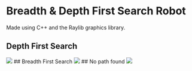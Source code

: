 # Breadth & Depth First Search Robot
Made using C++ and the Raylib graphics library.

## Depth First Search
<img src="https://i.imgur.com/pvCjeCv.gif" />
## Breadth First Search
<img src="https://i.imgur.com/Lk8KqZq.gif" />
## No path found
<img src="https://i.imgur.com/18WLwds.gif" />

